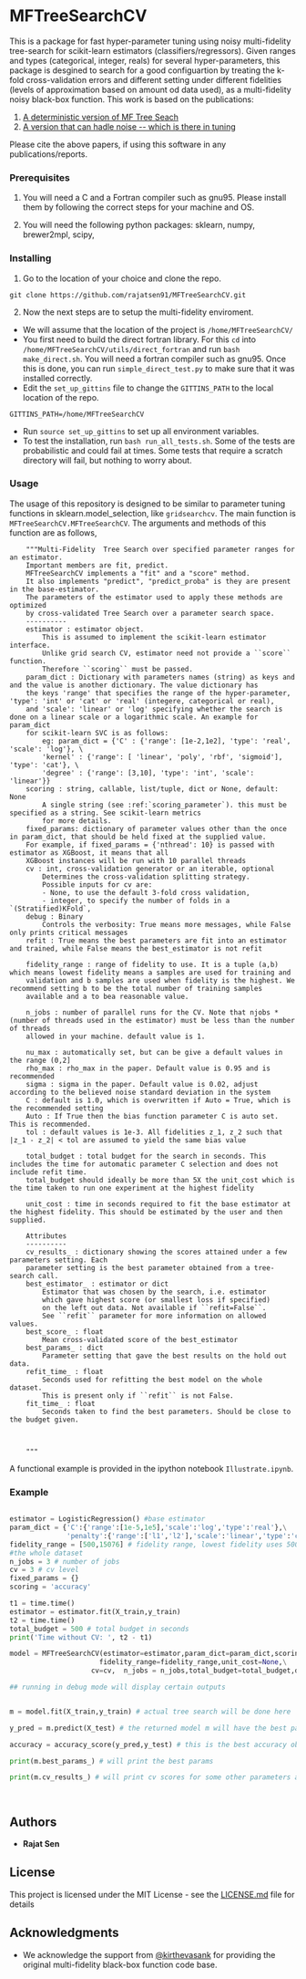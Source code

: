 # MFTreeSearchCV

This is a package for fast hyper-parameter tuning using noisy multi-fidelity tree-search for scikit-learn estimators (classifiers/regressors). Given ranges and types (categorical, integer, reals) for several hyper-parameters, this package is desgined to search for a good configuartion by treating the k-fold cross-validation errors and different setting under different fidelities (levels of approximation based on amount od data used), as a multi-fidelity noisy black-box function. This work is based on the publications:

1. [A deterministic version of MF Tree Seach](http://proceedings.mlr.press/v80/sen18a/sen18a.pdf)
2. [A version that can hadle noise -- which is there in tuning](https://arxiv.org/pdf/1810.10482)

Please cite the above papers, if using this software in any publications/reports. 


### Prerequisites

1. You will need a C and a Fortran compiler such as gnu95. Please install them by following the correct steps for your machine and OS. 

2. You will need the following python packages: sklearn, numpy, brewer2mpl, scipy, 

### Installing

1. Go to the location of your choice and clone the repo.

```
git clone https://github.com/rajatsen91/MFTreeSearchCV.git
```

2. Now the next steps are to setup the multi-fidelity enviroment. 
- We will assume that the location of the project is `/home/MFTreeSearchCV/`
- You first need to build the direct fortran library. For this `cd` into
  `/home/MFTreeSearchCV/utils/direct_fortran` and run `bash make_direct.sh`. You will need a fortran compiler
  such as gnu95. Once this is done, you can run `simple_direct_test.py` to make sure that
  it was installed correctly.
- Edit the `set_up_gittins` file to change the `GITTINS_PATH` to the local location of the repo. 
```
GITTINS_PATH=/home/MFTreeSearchCV
``` 
- Run `source set_up_gittins` to set up all environment variables.
- To test the installation, run `bash run_all_tests.sh`. Some of the tests are
  probabilistic and could fail at times. Some tests that require a scratch directory will fail,
  but nothing to worry about. 


### Usage 

The usage of this repository is designed to be similar to parameter tuning functions in sklearn.model_selection, like `gridsearchcv`. The main function is `MFTreeSearchCV.MFTreeSearchCV`. The arguments and methods of this function are as follows,

```
	"""Multi-Fidelity  Tree Search over specified parameter ranges for an estimator.
	Important members are fit, predict.
	MFTreeSearchCV implements a "fit" and a "score" method.
	It also implements "predict", "predict_proba" is they are present in the base-estimator.
	The parameters of the estimator used to apply these methods are optimized
	by cross-validated Tree Search over a parameter search space.
	----------
	estimator : estimator object.
		This is assumed to implement the scikit-learn estimator interface.
		Unlike grid search CV, estimator need not provide a ``score`` function.
		Therefore ``scoring`` must be passed. 
	param_dict : Dictionary with parameters names (string) as keys and and the value is another dictionary. The value dictionary has
	the keys 'range' that specifies the range of the hyper-parameter, 'type': 'int' or 'cat' or 'real' (integere, categorical or real),
	and 'scale': 'linear' or 'log' specifying whether the search is done on a linear scale or a logarithmic scale. An example for param_dict
	for scikit-learn SVC is as follows:
		eg: param_dict = {'C' : {'range': [1e-2,1e2], 'type': 'real', 'scale': 'log'}, \
		'kernel' : {'range': [ 'linear', 'poly', 'rbf', 'sigmoid'], 'type': 'cat'}, \
		'degree' : {'range': [3,10], 'type': 'int', 'scale': 'linear'}}
	scoring : string, callable, list/tuple, dict or None, default: None
		A single string (see :ref:`scoring_parameter`). this must be specified as a string. See scikit-learn metrics 
		for more details. 
	fixed_params: dictionary of parameter values other than the once in param_dict, that should be held fixed at the supplied value.
	For example, if fixed_params = {'nthread': 10} is passed with estimator as XGBoost, it means that all
	XGBoost instances will be run with 10 parallel threads
	cv : int, cross-validation generator or an iterable, optional
		Determines the cross-validation splitting strategy.
		Possible inputs for cv are:
		- None, to use the default 3-fold cross validation,
		- integer, to specify the number of folds in a `(Stratified)KFold`,
	debug : Binary
		Controls the verbosity: True means more messages, while False only prints critical messages
	refit : True means the best parameters are fit into an estimator and trained, while False means the best_estimator is not refit

	fidelity_range : range of fidelity to use. It is a tuple (a,b) which means lowest fidelity means a samples are used for training and 
	validation and b samples are used when fidelity is the highest. We recommend setting b to be the total number of training samples
	available and a to bea reasonable value. 
	
	n_jobs : number of parallel runs for the CV. Note that njobs * (number of threads used in the estimator) must be less than the number of threads 
	allowed in your machine. default value is 1. 

	nu_max : automatically set, but can be give a default values in the range (0,2]
	rho_max : rho_max in the paper. Default value is 0.95 and is recommended
	sigma : sigma in the paper. Default value is 0.02, adjust according to the believed noise standard deviation in the system
	C : default is 1.0, which is overwritten if Auto = True, which is the recommended setting
	Auto : If True then the bias function parameter C is auto set. This is recommended. 
	tol : default values is 1e-3. All fidelities z_1, z_2 such that |z_1 - z_2| < tol are assumed to yield the same bias value

	total_budget : total budget for the search in seconds. This includes the time for automatic parameter C selection and does not include refit time. 
	total_budget should ideally be more than 5X the unit_cost which is the time taken to run one experiment at the highest fidelity
	
	unit_cost : time in seconds required to fit the base estimator at the highest fidelity. This should be estimated by the user and then supplied. 
	
	Attributes
	----------
	cv_results_ : dictionary showing the scores attained under a few parameters setting. Each
	parameter setting is the best parameter obtained from a tree-search call. 
	best_estimator_ : estimator or dict
		Estimator that was chosen by the search, i.e. estimator
		which gave highest score (or smallest loss if specified)
		on the left out data. Not available if ``refit=False``.
		See ``refit`` parameter for more information on allowed values.
	best_score_ : float
		Mean cross-validated score of the best_estimator
	best_params_ : dict
		Parameter setting that gave the best results on the hold out data.
	refit_time_ : float
		Seconds used for refitting the best model on the whole dataset.
		This is present only if ``refit`` is not False.
	fit_time_ : float
		Seconds taken to find the best parameters. Should be close to the budget given. 
	

	
	"""

```

A functional example is provided in the ipython notebook `Illustrate.ipynb`. 


### Example

```python

estimator = LogisticRegression() #base estimator
param_dict = {'C':{'range':[1e-5,1e5],'scale':'log','type':'real'},\
              'penalty':{'range':['l1','l2'],'scale':'linear','type':'cat'}} #parameter space
fidelity_range = [500,15076] # fidelity range, lowest fidelity uses 500 samples while the highest one uses 
#the whole dataset  
n_jobs = 3 # number of jobs
cv = 3 # cv level
fixed_params = {}
scoring = 'accuracy'

t1 = time.time()
estimator = estimator.fit(X_train,y_train)
t2 = time.time()
total_budget = 500 # total budget in seconds
print('Time without CV: ', t2 - t1)

model = MFTreeSearchCV(estimator=estimator,param_dict=param_dict,scoring=scoring,\
                      fidelity_range=fidelity_range,unit_cost=None,\
                    cv=cv,  n_jobs = n_jobs,total_budget=total_budget,debug = True,fixed_params=fixed_params)

## running in debug mode will display certain outputs


m = model.fit(X_train,y_train) # actual tree search will be done here 

y_pred = m.predict(X_test) # the returned model m will have the best parameters fitted as 'refit = True'

accuracy = accuracy_score(y_pred,y_test) # this is the best accuracy obtained

print(m.best_params_) # will print the best params 

print(m.cv_results_) # will print cv scores for some other parameters as well, that were close




```



## Authors

* **Rajat Sen** 

## License

This project is licensed under the MIT License - see the [LICENSE.md](LICENSE.md) file for details

## Acknowledgments

* We acknowledge the support from [@kirthevasank](https://github.com/kirthevasank) for providing the original multi-fidelity black-box function code base.
